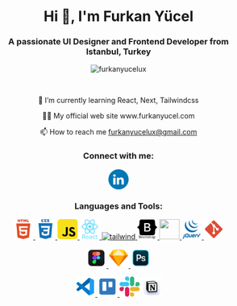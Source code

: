 <h1 align="center">Hi 👋, I'm Furkan Yücel</h1>

<h3 align="center">A passionate UI Designer and Frontend Developer from Istanbul, Turkey</h3>

<p align="center"> <img src="https://komarev.com/ghpvc/?username=furkanyucelux&label=Profile%20views&color=0e75b6&style=flat" alt="furkanyucelux" /> </p>

<p align="center"> <a href="https://twitter.com/" target="blank"><img src="https://img.shields.io/twitter/follow/?logo=twitter&style=for-the-badge" alt="" /></a></p>

<p align="center">
 🌱 I’m currently learning React, Next, Tailwindcss
 </p>
 
<p align="center">
 👨‍💻 My official web site www.furkanyucel.com
 </p>
 
<p align="center">
 📫 How to reach me <a href="mailto:furkanyucelux@gmail.com">furkanyucelux@gmail.com</a>
</p>

<h3 align="center">Connect with me:</h3>

<p align="center">
<a href="https://linkedin.com/in/furkanyucel" target="blank"><img align="center" src="ikon/linkedin.png" width="40" height="40"/>      </a>
 
<!-- <a href="https://www.behance.net/yucelfurkan" target="blank"><img align="center" src="ikon/behance.png"/></a> -->
</p>

<h3 align="center">Languages and Tools:</h3>

<p align="center">
<a href="https://www.w3.org/html/" target="_blank" rel="noreferrer"> <img src="ikon/html_icon.png"  width="40" height="40"/>      </a><a href="https://www.w3schools.com/css/" target="_blank" rel="noreferrer"><img src="ikon/css_icon.png"  width="40" height="40"/>      </a><a href="https://developer.mozilla.org/en-US/docs/Web/JavaScript" target="_blank" rel="noreferrer"> <img src="ikon/javascript_icon.png" width="40" height="40"/>      </a>
 <a href="https://reactjs.org/" target="_blank" rel="noreferrer"> <img src="https://raw.githubusercontent.com/devicons/devicon/master/icons/react/react-original-wordmark.svg" alt="react" width="40" height="40"/> </a>
<a href="https://tailwindcss.com/" target="_blank" rel="noreferrer"> <img src="https://www.vectorlogo.zone/logos/tailwindcss/tailwindcss-icon.svg" alt="tailwind" width="40" height="40"/> </a>
<a href="https://getbootstrap.com" target="_blank" rel="noreferrer"> <img src="https://raw.githubusercontent.com/devicons/devicon/master/icons/bootstrap/bootstrap-plain-wordmark.svg" alt="bootstrap" width="40" height="40"/> </a>    <a href="https://sass-lang.com/guide" target="_blank" rel="noreferrer"> <img src="https://sass-lang.com/assets/img/logos/logo-b6e1ef6e.svg"  width="40" height="40"/>      </a>     <a href="https://jquery.com/" target="_blank" rel="noreferrer"> <img src="ikon/jquery_plain_icon_.png" width="40" height="40"/>      </a> <a href="https://git-scm.com/" target="_blank" rel="noreferrer"> <img src="ikon/git_icon.png" width="40" height="40"/>      </a>      </p>
<p align="center">
<a href="https://www.figma.com/" target="_blank" rel="noreferrer"> <img src="ikon/figma_icon.png" width="40" height="40"/>      </a><a href="https://www.sketch.com/" target="_blank" rel="noreferrer"><img src="ikon/sketch_icon.png" width="40" height="40"/>      </a><a href="https://www.photoshop.com/en" target="_blank" rel="noreferrer"><img src="ikon/adobe_photoshop_icon.png" width="40" height="40"/>      </a></p>
<p align="center">
<a href="https://vscode.dev/" target="_blank" rel="noreferrer"> <img src="ikon/vscode.png" width="40" height="40"/>      </a>
<a href="https://trello.com" target="_blank" rel="noreferrer"><img src="ikon/trello_icon.png" width="40" height="40"/> </a><a href="https://slack.com" target="_blank" rel="noreferrer"><img src="ikon/slack_icon.png" width="40" height="40"/></a> <a href="https://www.notion.so/" target="_blank" rel="noreferrer"><img src="ikon/notion_icon.png" width="40" height="40"/></a></p>
